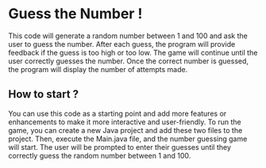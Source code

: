 # Guess the Number !

This code will generate a random number between 1 and 100 and ask the user to guess the number. After each guess, the program will provide feedback if the guess is too high or too low. The game will continue until the user correctly guesses the number. Once the correct number is guessed, the program will display the number of attempts made.

## How to start ?

You can use this code as a starting point and add more features or enhancements to make it more interactive and user-friendly.
To run the game, you can create a new Java project and add these two files to the project. Then, execute the Main.java file, and the number guessing game will start. The user will be prompted to enter their guesses until they correctly guess the random number between 1 and 100.
